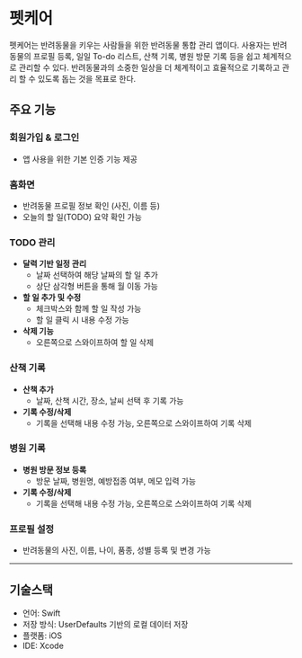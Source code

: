 # 펫케어
펫케어는 반려동물을 키우는 사람들을 위한 반려동물 통합 관리 앱이다.
사용자는 반려동물의 프로필 등록, 일일 To-do 리스트, 산책 기록, 병원 방문 기록 등을 쉽고 체계적으로 관리할 수 있다.
반려동물과의 소중한 일상을 더 체계적이고 효율적으로 기록하고 관리 할 수 있도록 돕는 것을 목표로 한다.

## 주요 기능

### 회원가입 & 로그인
- 앱 사용을 위한 기본 인증 기능 제공

### 홈화면
- 반려동물 프로필 정보 확인 (사진, 이름 등)
- 오늘의 할 일(TODO) 요약 확인 가능

### TODO 관리
- **달력 기반 일정 관리**  
  - 날짜 선택하여 해당 날짜의 할 일 추가
  - 상단 삼각형 버튼을 통해 월 이동 가능
- **할 일 추가 및 수정**
  - 체크박스와 함께 할 일 작성 가능
  - 할 일 클릭 시 내용 수정 가능
- **삭제 기능**
  - 오른쪽으로 스와이프하여 할 일 삭제

### 산책 기록
- **산책 추가**
  - 날짜, 산책 시간, 장소, 날씨 선택 후 기록 가능
- **기록 수정/삭제**
  - 기록을 선택해 내용 수정 가능, 오른쪽으로 스와이프하여 기록 삭제 

### 병원 기록
- **병원 방문 정보 등록**
  - 방문 날짜, 병원명, 예방접종 여부, 메모 입력 가능
- **기록 수정/삭제**
  - 기록을 선택해 내용 수정 가능, 오른쪽으로 스와이프하여 기록 삭제 

### 프로필 설정
- 반려동물의 사진, 이름, 나이, 품종, 성별 등록 및 변경 가능

---

## 기술스택
- 언어: Swift
- 저장 방식: UserDefaults 기반의 로컬 데이터 저장
- 플랫폼: iOS
- IDE: Xcode
